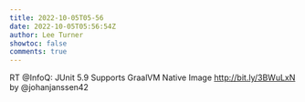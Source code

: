 ```yaml
---
title: 2022-10-05T05-56
date: 2022-10-05T05:56:54Z
author: Lee Turner
showtoc: false
comments: true
---
```


RT @InfoQ: JUnit 5.9 Supports GraalVM Native Image http://bit.ly/3BWuLxN by @johanjanssen42

